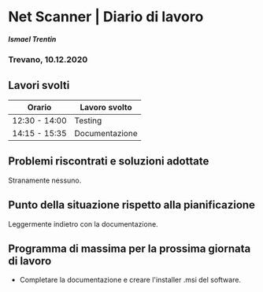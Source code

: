 # Net Scanner | Diario di lavoro

##### Ismael Trentin

### Trevano, 10.12.2020

## Lavori svolti

| Orario        | Lavoro svolto  |
| ------------- | -------------- |
| 12:30 - 14:00 | Testing        |
| 14:15 - 15:35 | Documentazione |

## Problemi riscontrati e soluzioni adottate

Stranamente nessuno.

## Punto della situazione rispetto alla pianificazione

Leggermente indietro con la documentazione.

## Programma di massima per la prossima giornata di lavoro

- Completare la documentazione e creare l'installer .msi del software.
